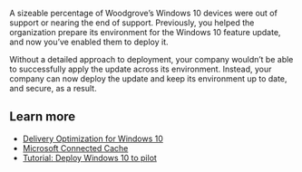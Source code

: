 A sizeable percentage of Woodgrove’s Windows 10 devices were out of support or nearing the end of support. Previously, you helped the organization prepare its environment for the Windows 10 feature update, and now you’ve enabled them to deploy it.

Without a detailed approach to deployment, your company wouldn’t be able to successfully apply the update across its environment. Instead, your company can now deploy the update and keep its environment up to date, and secure, as a result.

## Learn more

- [Delivery Optimization for Windows 10](https://docs.microsoft.com/windows/deployment/update/waas-delivery-optimization#requirements)
- [Microsoft Connected Cache](https://docs.microsoft.com/mem/configmgr/core/plan-design/hierarchy/microsoft-connected-cache)
- [Tutorial: Deploy Windows 10 to pilot](https://docs.microsoft.com/mem/configmgr/desktop-analytics/tutorial-windows10)